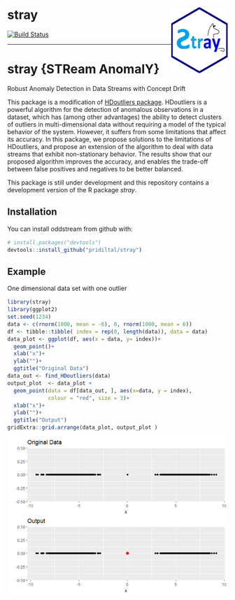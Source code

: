 
stray <img src="logo.png" align="right" height="150" />
=======================================================

[![Build Status](https://travis-ci.org/pridiltal/stray.svg?branch=master)](https://travis-ci.org/pridiltal/oddstream)

------------------------------------------------------------------------

<!-- README.md is generated from README.Rmd. Please edit that file -->
stray {STReam AnomalY}
======================

Robust Anomaly Detection in Data Streams with Concept Drift

This package is a modification of [HDoutliers package](https://cran.r-project.org/web/packages/HDoutliers/index.html). HDoutliers is a powerful algorithm for the detection of anomalous observations in a dataset, which has (among other advantages) the ability to detect clusters of outliers in multi-dimensional data without requiring a model of the typical behavior of the system. However, it suffers from some limitations that affect its accuracy. In this package, we propose solutions to the limitations of HDoutliers, and propose an extension of the algorithm to deal with data streams that exhibit non-stationary behavior. The results show that our proposed algorithm improves the accuracy, and enables the trade-off between false positives and negatives to be better balanced.

This package is still under development and this repository contains a development version of the R package *stray*.

Installation
------------

You can install oddstream from github with:

``` r
# install.packages("devtools")
devtools::install_github("pridiltal/stray")
```

Example
-------

One dimensional data set with one outlier

``` r
library(stray)
library(ggplot2)
set.seed(1234)
data <- c(rnorm(1000, mean = -6), 0, rnorm(1000, mean = 6))
df <- tibble::tibble( index = rep(0, length(data)), data = data)
data_plot <- ggplot(df, aes(x = data, y= index))+
  geom_point()+
  xlab("x")+
  ylab("")+
  ggtitle("Original Data")
data_out <- find_HDoutliers(data)
output_plot  <- data_plot +
  geom_point(data = df[data_out, ], aes(x=data, y = index), 
             colour = "red", size = 3)+
  xlab("x")+
  ylab("")+
  ggtitle("Output")
gridExtra::grid.arrange(data_plot, output_plot )
```

![](README-unnamed-chunk-2-1.png)
